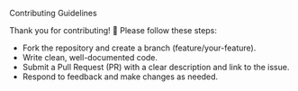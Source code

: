 Contributing Guidelines

Thank you for contributing! 🎉 Please follow these steps:

- Fork the repository and create a branch (feature/your-feature).
- Write clean, well-documented code.
- Submit a Pull Request (PR) with a clear description and link to the issue.
- Respond to feedback and make changes as needed.
